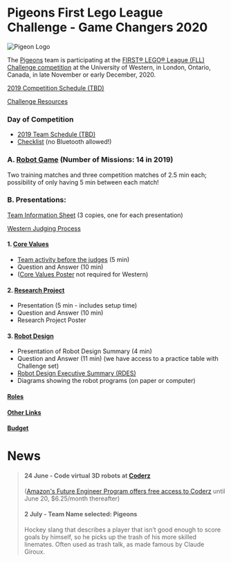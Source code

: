# Pigeons First Lego League Challenge - Game Changers 2020

![Pigeon Logo](gamechangers/docs/pigeon.png)

The [Pigeons](https://fll-pigeons.github.io/gamechangers/) team is participating at the [FIRST® LEGO® League (FLL) Challenge competition](https://www.eng.uwo.ca/outreach/first-robotics/lego-league/) at the University of Western, in London, Ontario, Canada, in late November or early December, 2020.

[2019 Competition Schedule (TBD)](FLLSchedule2019_General_Schedule.pdf)

[Challenge Resources](challenge.md)

### Day of Competition
* [2019 Team Schedule (TBD)](FLLSchedule2019_Team49360.pdf)
* [Checklist](checklistWestern2019.pdf) (no Bluetooth allowed!)

### A. [Robot Game](robotgame.md) (Number of Missions: 14 in 2019)

Two training matches and three competition matches of 2.5 min each; possibility of only having 5 min between each match!

### B. Presentations:
[Team Information Sheet](TeamInfoSheet_FL005_Fillable.pdf) (3 copies, one for each presentation)

[Western Judging Process](CoachesDayPresentation2019_judging.pdf)

#### 1. [Core Values](coreValues.md)
* [Team activity before the judges](http://flltutorials.com/translations/en-us/CoreValues/CVJudging.pdf) (5 min)
* Question and Answer (10 min)
* ([Core Values Poster](http://flltutorials.com/translations/en-us/CoreValues/CVPoster.pdf) not required for Western)

#### 2. [Research Project](projet.md)
* Presentation (5 min - includes setup time)
* Question and Answer (10 min)
* Research Project Poster

#### 3. [Robot Design](robotDesign.md)
* Presentation of Robot Design Summary (4 min)
* Question and Answer (11 min) (we have access to a practice table with Challenge set)
* [Robot Design Executive Summary (RDES)](IO_RDES.pdf)
* Diagrams showing the robot programs (on paper or computer) 

#### [Roles](roles.md)

#### [Other Links](links.md)

#### [Budget](budget.md)

# News
> #### 24 June - Code virtual 3D robots at [Coderz ](https://gocoderz.com/learn/) 
> ([Amazon's Future Engineer Program offers free access to Coderz](https://gocoderz.com/amazon-future-engineer/?utm_source=Amazon&utm_medium=Blue_Pop_up&utm_campaign=2020) until June 20, $6.25/month thereafter)
> #### 2 July - Team Name selected: Pigeons
> Hockey slang that describes a player that isn’t good enough to score goals by himself, so he picks up the trash of his more skilled linemates. Often used as trash talk, as made famous by Claude Giroux.
